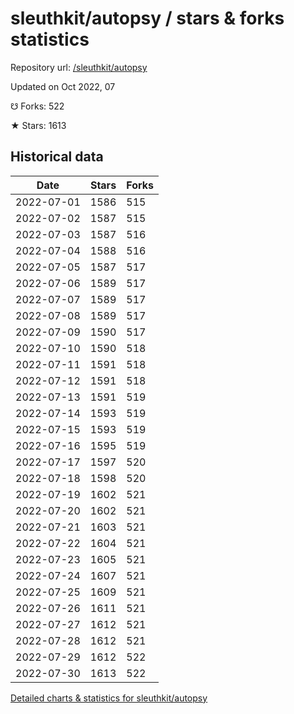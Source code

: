 # sleuthkit/autopsy / stars & forks statistics

Repository url: [/sleuthkit/autopsy](https://github.com/sleuthkit/autopsy)

Updated on Oct 2022, 07

☋ Forks: 522

★ Stars: 1613

## Historical data
| Date | Stars | Forks |
|------|-------|-------|
| 2022-07-01 | 1586 | 515 | 
| 2022-07-02 | 1587 | 515 | 
| 2022-07-03 | 1587 | 516 | 
| 2022-07-04 | 1588 | 516 | 
| 2022-07-05 | 1587 | 517 | 
| 2022-07-06 | 1589 | 517 | 
| 2022-07-07 | 1589 | 517 | 
| 2022-07-08 | 1589 | 517 | 
| 2022-07-09 | 1590 | 517 | 
| 2022-07-10 | 1590 | 518 | 
| 2022-07-11 | 1591 | 518 | 
| 2022-07-12 | 1591 | 518 | 
| 2022-07-13 | 1591 | 519 | 
| 2022-07-14 | 1593 | 519 | 
| 2022-07-15 | 1593 | 519 | 
| 2022-07-16 | 1595 | 519 | 
| 2022-07-17 | 1597 | 520 | 
| 2022-07-18 | 1598 | 520 | 
| 2022-07-19 | 1602 | 521 | 
| 2022-07-20 | 1602 | 521 | 
| 2022-07-21 | 1603 | 521 | 
| 2022-07-22 | 1604 | 521 | 
| 2022-07-23 | 1605 | 521 | 
| 2022-07-24 | 1607 | 521 | 
| 2022-07-25 | 1609 | 521 | 
| 2022-07-26 | 1611 | 521 | 
| 2022-07-27 | 1612 | 521 | 
| 2022-07-28 | 1612 | 521 | 
| 2022-07-29 | 1612 | 522 | 
| 2022-07-30 | 1613 | 522 | 


[Detailed charts & statistics for sleuthkit/autopsy](https://reviewgithub.com/rep/sleuthkit/autopsy)
